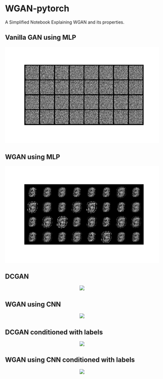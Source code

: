 # WGAN-pytorch
A Simplified Notebook Explaining WGAN and its properties. 

Vanilla GAN using MLP 
------------
<center><img src="https://github.com/saswatpp/WGAN-pytorch/blob/master/gifs/GAN-MLP-MNIST.gif"></center>

WGAN using MLP 
------------
<center><img src="https://github.com/saswatpp/WGAN-pytorch/blob/master/gifs/animation_1.gif"></center>

DCGAN
------------
<center><img src="https://github.com/saswatpp/WGAN-pytorch/blob/master/gifs/GAN_CNN_MNIST_1_60.gif"></center>

WGAN using CNN 
------------
<center><img src="https://github.com/saswatpp/WGAN-pytorch/blob/master/gifs/WGAN_CNN_60epochs_lr1e3.gif"></center>

DCGAN conditioned with labels
------------
<center><img src="https://github.com/saswatpp/WGAN-pytorch/blob/master/gifs/GAN_CNN_MNIST_conditioned.gif"></center>

WGAN using CNN conditioned with labels
------------
<center><img src="https://github.com/saswatpp/WGAN-pytorch/blob/master/gifs/WGAN_CNN_conditioned.gif"></center>
